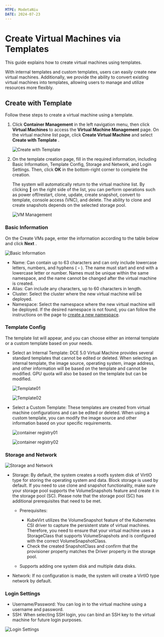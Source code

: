 ```yaml
---
MTPE: ModetaNiu
DATE: 2024-07-23
---
```


# Create Virtual Machines via Templates

This guide explains how to create virtual machines using templates.

With internal templates and custom templates, users can easily create new virtual machines. Additionally, we provide 
the ability to convert existing virtual machines into templates, allowing users to manage and utilize resources more flexibly.

## Create with Template

Follow these steps to create a virtual machine using a template.

1. Click __Container Management__ in the left navigation menu, then click __Virtual Machines__ to access 
   the __Virtual Machine Management__ page. On the virtual machine list page, click __Create Virtual Machine__ 
   and select __Create with Template__ .

    ![Create with Template](../images/createwithtemplate.png)

2. On the template creation page, fill in the required information, including Basic Information, Template Config, 
   Storage and Network, and Login Settings. Then, click __OK__ in the bottom-right corner to complete the creation.

    The system will automatically return to the virtual machine list. By clicking  __┇__ on the right side of the list, 
    you can perform operations such as power off/restart, clone, update, create snapshot, convert to template, 
    console access (VNC), and delete.
    The ability to clone and create snapshots depends on the selected storage pool.

    ![VM Management](../images/VM-management.png)

### Basic Information

On the Create VMs page, enter the information according to the table below and click __Next__ .

![Basic Information](../images/basic-infor.png)

- Name: Can contain up to 63 characters and can only include lowercase letters, numbers, and hyphens ( __-__ ). The name must start and end with a lowercase letter or number.
  Names must be unique within the same namespace, and the name cannot be changed after the virtual machine is created.
- Alias: Can include any characters, up to 60 characters in length.
- Cluster: Select the cluster where the new virtual machine will be deployed.
- Namespace: Select the namespace where the new virtual machine will be deployed.
  If the desired namespace is not found, you can follow the instructions on the page to [create a new namespace](../../kpanda/user-guide/namespaces/createns.md).

### Template Config

The template list will appear, and you can choose either an internal template or a custom template based on your needs.

- Select an Internal Template: DCE 5.0 Virtual Machine provides several standard templates that cannot be edited or deleted. When selecting an internal template, the image source, operating system, image address, and other information will be based on the template and cannot be modified. GPU quota will also be based on the template but can be modified.

    ![Template01](../images/template01.png)

    ![Template02](../images/template02.png)

- Select a Custom Template: These templates are created from virtual machine configurations and can be edited or deleted. When using a custom template, you can modify the image source and other information based on your specific requirements.

    ![container registry01](../images/container-registry01.png)

    ![container registry02](../images/container-registry02.png)

### Storage and Network

![Storage and Network](../images/storage-network.png)

- Storage: By default, the system creates a rootfs system disk of VirtIO type for storing the operating system and data. 
  Block storage is used by default. If you need to use clone and snapshot functionality, make sure your storage pool 
  supports the VolumeSnapshots feature and create it in the storage pool (SC). Please note that the storage pool (SC) 
  has additional prerequisites that need to be met.

    - Prerequisites:

        - KubeVirt utilizes the VolumeSnapshot feature of the Kubernetes CSI driver to capture the persistent state 
          of virtual machines. Therefore, you need to ensure that your virtual machine uses a StorageClass that 
          supports VolumeSnapshots and is configured with the correct VolumeSnapshotClass.
        - Check the created SnapshotClass and confirm that the provisioner property matches the Driver property in the storage pool.

    - Supports adding one system disk and multiple data disks.

- Network: If no configuration is made, the system will create a VirtIO type network by default.

### Login Settings

- Username/Password: You can log in to the virtual machine using a username and password.
- SSH: When selecting SSH login, you can bind an SSH key to the virtual machine for future login purposes.

![Login Settings](../images/login-settings.png)
